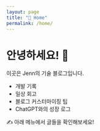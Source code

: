 ```yaml
---
layout: page
title: "🏡 Home"
permalink: /home/
---
```


# 안녕하세요! 👋  
이곳은 Jenn의 기술 블로그입니다.  
- 개발 기록  
- 일상 회고  
- 블로그 커스터마이징 팁  
- ChatGPT와의 성장 로그

✍️ 아래 메뉴에서 글들을 확인해보세요!